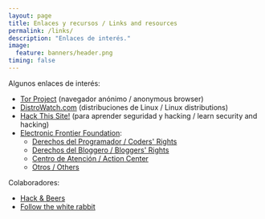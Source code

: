 ```yaml
---
layout: page
title: Enlaces y recursos / Links and resources
permalink: /links/
description: "Enlaces de interés."
image:
  feature: banners/header.png
timing: false
---
```


Algunos enlaces de interés:

* [Tor Project](https://www.torproject.org/) (navegador anónimo / anonymous browser)
* [DistroWatch.com](http://distrowatch.com) (distribuciones de Linux / Linux distributions)
* [Hack This Site!](https://hackthissite.org) (para aprender seguridad y hacking / learn security and hacking)
* [Electronic Frontier Foundation](https://eff.org):
  * [Derechos del Programador / Coders' Rights](https://www.eff.org/issues/coders)
  * [Derechos del Bloggero / Bloggers' Rights](https://www.eff.org/bloggers)
  * [Centro de Atención / Action Center](https://act.eff.org/)
  * [Otros / Others](https://www.eff.org/issues)

 Colaboradores:

 * [Hack & Beers](https://twitter.com/hackandbeers?lang=es)
 * [Follow the white rabbit](fwhibbit.es)
